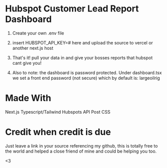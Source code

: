 # Hubspot Customer Lead Report Dashboard

1. Create your own .env file

2. insert HUBSPOT_API_KEY=# here and upload the source to vercel or another next.js host

3. That's it! pull your data in and give your bosses reports that hubspot cant give you!

4. Also to note: the dashboard is password protected. Under dashboard.tsx we set a front end password (not secure) which by default is: largeoilrig

# Made With

Next.js
Typescript/Tailwind
Hubspots API
Post CSS

# Credit when credit is due

Just leave a link in your source referencing my github, this is totally free to the world and helped a close friend of mine and could be helping you too.

<3
